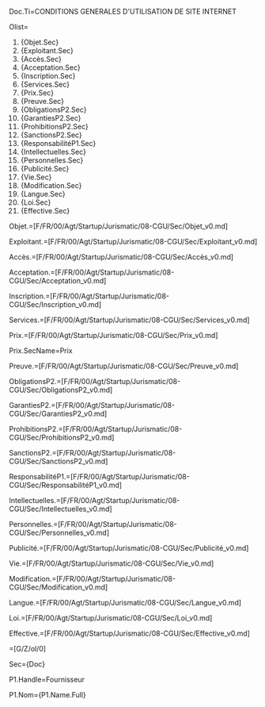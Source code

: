 Doc.Ti=CONDITIONS GENERALES D'UTILISATION DE SITE INTERNET

Olist=<ol><li>{Objet.Sec}<li>{Exploitant.Sec}<li>{Accès.Sec}<li>{Acceptation.Sec}<li>{Inscription.Sec}<li>{Services.Sec}<li>{Prix.Sec}<li>{Preuve.Sec}<li>{ObligationsP2.Sec}<li>{GarantiesP2.Sec}<li>{ProhibitionsP2.Sec}<li>{SanctionsP2.Sec}<li>{ResponsabilitéP1.Sec}<li>{Intellectuelles.Sec}<li>{Personnelles.Sec}<li>{Publicité.Sec}<li>{Vie.Sec}<li>{Modification.Sec}<li>{Langue.Sec}<li>{Loi.Sec}<li>{Effective.Sec}</ol>

Objet.=[F/FR/00/Agt/Startup/Jurismatic/08-CGU/Sec/Objet_v0.md]

Exploitant.=[F/FR/00/Agt/Startup/Jurismatic/08-CGU/Sec/Exploitant_v0.md]

Accès.=[F/FR/00/Agt/Startup/Jurismatic/08-CGU/Sec/Accès_v0.md]

Acceptation.=[F/FR/00/Agt/Startup/Jurismatic/08-CGU/Sec/Acceptation_v0.md]

Inscription.=[F/FR/00/Agt/Startup/Jurismatic/08-CGU/Sec/Inscription_v0.md]

Services.=[F/FR/00/Agt/Startup/Jurismatic/08-CGU/Sec/Services_v0.md]

Prix.=[F/FR/00/Agt/Startup/Jurismatic/08-CGU/Sec/Prix_v0.md]

Prix.SecName=Prix

Preuve.=[F/FR/00/Agt/Startup/Jurismatic/08-CGU/Sec/Preuve_v0.md]

ObligationsP2.=[F/FR/00/Agt/Startup/Jurismatic/08-CGU/Sec/ObligationsP2_v0.md]

GarantiesP2.=[F/FR/00/Agt/Startup/Jurismatic/08-CGU/Sec/GarantiesP2_v0.md]

ProhibitionsP2.=[F/FR/00/Agt/Startup/Jurismatic/08-CGU/Sec/ProhibitionsP2_v0.md]

SanctionsP2.=[F/FR/00/Agt/Startup/Jurismatic/08-CGU/Sec/SanctionsP2_v0.md]

ResponsabilitéP1.=[F/FR/00/Agt/Startup/Jurismatic/08-CGU/Sec/ResponsabilitéP1_v0.md]

Intellectuelles.=[F/FR/00/Agt/Startup/Jurismatic/08-CGU/Sec/Intellectuelles_v0.md]

Personnelles.=[F/FR/00/Agt/Startup/Jurismatic/08-CGU/Sec/Personnelles_v0.md]

Publicité.=[F/FR/00/Agt/Startup/Jurismatic/08-CGU/Sec/Publicité_v0.md]

Vie.=[F/FR/00/Agt/Startup/Jurismatic/08-CGU/Sec/Vie_v0.md]

Modification.=[F/FR/00/Agt/Startup/Jurismatic/08-CGU/Sec/Modification_v0.md]

Langue.=[F/FR/00/Agt/Startup/Jurismatic/08-CGU/Sec/Langue_v0.md]

Loi.=[F/FR/00/Agt/Startup/Jurismatic/08-CGU/Sec/Loi_v0.md]

Effective.=[F/FR/00/Agt/Startup/Jurismatic/08-CGU/Sec/Effective_v0.md]

=[G/Z/ol/0]

Sec={Doc}

P1.Handle=Fournisseur

P1.Nom={P1.Name.Full}
